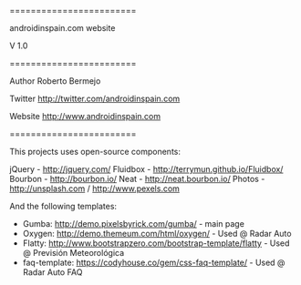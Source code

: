 ========================

androidinspain.com website

V 1.0

========================

Author
Roberto Bermejo

Twitter
http://twitter.com/androidinspain.com

Website
http://www.androidinspain.com

========================

This projects uses open-source components:

jQuery - http://jquery.com/
Fluidbox - http://terrymun.github.io/Fluidbox/
Bourbon - http://bourbon.io/
Neat - http://neat.bourbon.io/
Photos - http://unsplash.com / http://www.pexels.com

And the following templates:

- Gumba: http://demo.pixelsbyrick.com/gumba/ - main page
- Oxygen: http://demo.themeum.com/html/oxygen/ - Used @ Radar Auto
- Flatty: http://www.bootstrapzero.com/bootstrap-template/flatty - Used @ Previsión Meteorológica
- faq-template: https://codyhouse.co/gem/css-faq-template/ - Used @ Radar Auto FAQ